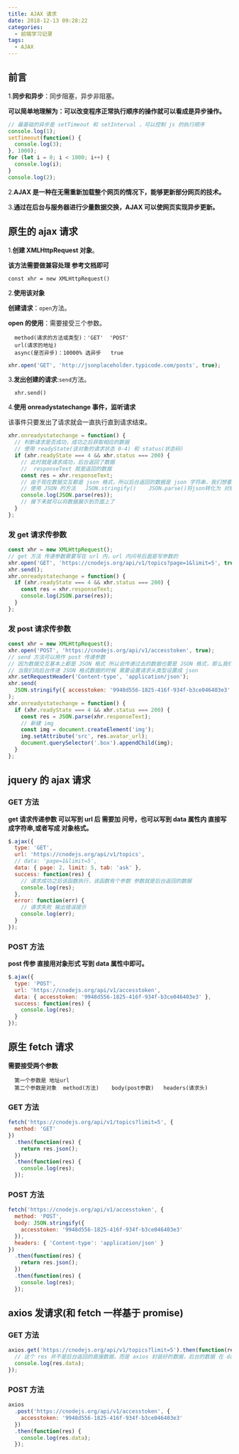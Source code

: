 ```yaml
---
title: AJAX 请求
date: 2018-12-13 09:28:22
categories:
  - 前端学习记录
tags:
  - AJAX
---
```


## 前言

1.**同步和异步**：同步阻塞，异步非阻塞。

**可以简单地理解为：可以改变程序正常执行顺序的操作就可以看成是异步操作。**

```js
// 最基础的异步是 setTimeout 和 setInterval ，可以控制 js 的执行顺序
console.log(1);
setTimeout(function() {
  console.log(3);
}, 1000);
for (let i = 0; i < 1000; i++) {
  console.log(i);
}
console.log(2);
```

2.**AJAX 是一种在无需重新加载整个网页的情况下，能够更新部分网页的技术。**

3.**通过在后台与服务器进行少量数据交换，AJAX 可以使网页实现异步更新。**

## 原生的 ajax 请求

1.**创建 XMLHttpRequest 对象**。

**该方法需要做兼容处理 参考文档即可**

    const xhr = new XMLHttpRequest()

2.**使用该对象**

**创建请求**：`open`方法。

**open 的使用**：需要接受三个参数。

      method(请求的方法或类型)：'GET'  'POST'
      url(请求的地址)
      async(是否异步)：10000% 选异步   true

```js
xhr.open('GET', 'http://jsonplaceholder.typicode.com/posts', true);
```

3.**发出创建的请求**:`send`方法。

      xhr.send()

4.**使用 onreadystatechange 事件，监听请求**

该事件只要发出了请求就会一直执行直到请求结束。

```js
xhr.onreadystatechange = function() {
  // 判断请求是否成功，成功之后获取相应的数据
  // 使用 readyState(该对象的请求状态 0-4) 和 status(状态码)
  if (xhr.readyState === 4 && xhr.status === 200) {
    // 此时就是请求成功，后台返回了数据
    //  responseText 就是返回的数据
    const res = xhr.responseText;
    // 由于现在数据交互都是 json 格式，所以后台返回的数据是 json 字符串，我们想要使用的话 想要将 json 字符串转化为对象
    // 使用 JSON 的方法   JSON.stringify()    JSON.parse()将json转化为 对象
    console.log(JSON.parse(res));
    // 接下来就可以将数据展示到页面上了
  }
};
```

### 发 get 请求传参数

```js
const xhr = new XMLHttpRequest();
// get 方法 传递参数需要写在 url 内，url 内问号后面是写参数的
xhr.open('GET', 'https://cnodejs.org/api/v1/topics?page=1&limit=5', true);
xhr.send();
xhr.onreadystatechange = function() {
  if (xhr.readyState === 4 && xhr.status === 200) {
    const res = xhr.responseText;
    console.log(JSON.parse(res));
  }
};
```

### 发 post 请求传参数

```js
const xhr = new XMLHttpRequest();
xhr.open('POST', 'https://cnodejs.org/api/v1/accesstoken', true);
// send 方法可以用作 post 传递参数
// 因为数据交互基本上都是 JSON 格式 所以说传递过去的数据也要是 JSON 格式，那么我们要把我们的对象格式转化成 JSON
// 当我们向后台传递 JSON 格式数据的时候 需要设置请求头类型设置成 json
xhr.setRequestHeader('Content-type', 'application/json');
xhr.send(
  JSON.stringify({ accesstoken: '9948d556-1825-416f-934f-b3ce046403e3' })
);
xhr.onreadystatechange = function() {
  if (xhr.readyState === 4 && xhr.status === 200) {
    const res = JSON.parse(xhr.responseText);
    // 新建 img
    const img = document.createElement('img');
    img.setAttribute('src', res.avatar_url);
    document.querySelector('.box').appendChild(img);
  }
};
```

## jquery 的 ajax 请求

### GET 方法

**get 请求传递参数 可以写到 url 后 需要加 问号，也可以写到 data 属性内 直接写成字符串,或者写成 对象格式。**

```js
$.ajax({
  type: 'GET',
  url: 'https://cnodejs.org/api/v1/topics',
  // data: 'page=1&limit=5',
  data: { page: 2, limit: 5, tab: 'ask' },
  success: function(res) {
    // 请求成功之后该函数执行，该函数有个参数 参数就是后台返回的数据
    console.log(res);
  },
  error: function(err) {
    // 请求失败 输出错误提示
    console.log(err);
  }
});
```

### POST 方法

**post 传参 直接用对象形式 写到 data 属性中即可。**

```js
$.ajax({
  type: 'POST',
  url: 'https://cnodejs.org/api/v1/accesstoken',
  data: { accesstoken: '9948d556-1825-416f-934f-b3ce046403e3' },
  success: function(res) {
    console.log(res);
  }
});
```

## 原生 fetch 请求

**需要接受两个参数**

      第一个参数是 地址url
      第二个参数是对象  method(方法)    body(post参数)   headers(请求头)

### GET 方法

```js
fetch('https://cnodejs.org/api/v1/topics?limit=5', {
  method: 'GET'
})
  .then(function(res) {
    return res.json();
  })
  .then(function(res) {
    console.log(res);
  });
```

### POST 方法

```js
fetch('https://cnodejs.org/api/v1/accesstoken', {
  method: 'POST',
  body: JSON.stringify({
    accesstoken: '9948d556-1825-416f-934f-b3ce046403e3'
  }),
  headers: { 'Content-type': 'application/json' }
})
  .then(function(res) {
    return res.json();
  })
  .then(function(res) {
    console.log(res);
  });
```

## axios 发请求(和 fetch 一样基于 promise)

### GET 方法

```js
axios.get('https://cnodejs.org/api/v1/topics?limit=5').then(function(res) {
  // 这个 res 并不是后台返回的直接数据，而是 axios 封装好的数据，后台的数据 在 data 属性下
  console.log(res.data);
});
```

### POST 方法

```js
axios
  .post('https://cnodejs.org/api/v1/accesstoken', {
    accesstoken: '9948d556-1825-416f-934f-b3ce046403e3'
  })
  .then(function(res) {
    console.log(res.data);
  });
```
